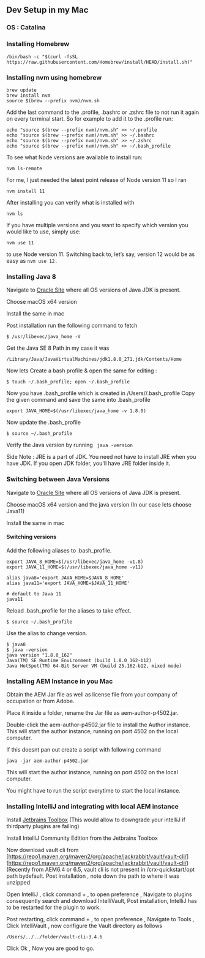 ## Dev Setup in my Mac
### OS : Catalina

### Installing Homebrew

```
/bin/bash -c "$(curl -fsSL https://raw.githubusercontent.com/Homebrew/install/HEAD/install.sh)"
```

### Installing nvm using homebrew
```
brew update
brew install nvm
source $(brew --prefix nvm)/nvm.sh
```

Add the last command to the .profile, .bashrc or .zshrc file to not run it again on every terminal start. So for example to add it to the .profile run:
```
echo "source $(brew --prefix nvm)/nvm.sh" >> ~/.profile
echo "source $(brew --prefix nvm)/nvm.sh" >> ~/.bashrc
echo "source $(brew --prefix nvm)/nvm.sh" >> ~/.zshrc
echo "source $(brew --prefix nvm)/nvm.sh" >> ~/.bash_profile
```
To see what Node versions are available to install run:
```
nvm ls-remote
```
For me, I just needed the latest point release of Node version 11 so I ran
```
nvm install 11
```
After installing you can verify what is installed with
```
nvm ls
```
If you have multiple versions and you want to specify which version you would like to use, simply use:
```
nvm use 11
```
to use Node version 11.
Switching back to, let’s say, version 12 would be as easy as ```nvm use 12.```


### Installing Java 8

Navigate to [Oracle Site](https://www.oracle.com/java/technologies/javase/javase-jdk8-downloads.html) where all OS versions of Java JDK is present.

Choose macOS x64 version

Install the same in mac

Post installation run the following command to fetch 
```
$ /usr/libexec/java_home -V
```
Get the Java SE 8 Path in my case it was
```
/Library/Java/JavaVirtualMachines/jdk1.8.0_271.jdk/Contents/Home
```
Now lets Create a bash profile & open the same for editing :
```
$ touch ~/.bash_profile; open ~/.bash_profile
```
Now you have .bash_profile which is created in /Users/<user>/.bash_profile
Copy the given command and save the same into .bash_profile

```
export JAVA_HOME=$(/usr/libexec/java_home -v 1.8.0)
```
Now update the .bash_profile
```
$ source ~/.bash_profile
```
Verify the Java version by running ``` java -version```

Side Note : JRE is a part of JDK. You need not have to install JRE when you have JDK. If you open JDK folder, you'll have JRE folder inside it.

### Switching between Java Versions

Navigate to [Oracle Site](https://www.oracle.com/java/technologies/javase/) where all OS versions of Java JDK is present.

Choose macOS x64 version and the java version (In our case lets choose Java11)

Install the same in mac

#### Switching versions

Add the following aliases to .bash_profile.
```
export JAVA_8_HOME=$(/usr/libexec/java_home -v1.8)
export JAVA_11_HOME=$(/usr/libexec/java_home -v11)

alias java8='export JAVA_HOME=$JAVA_8_HOME'
alias java11='export JAVA_HOME=$JAVA_11_HOME'

# default to Java 11
java11

```
Reload .bash_profile for the aliases to take effect.
```
$ source ~/.bash_profile
```
Use the alias to change version.
```
$ java8
$ java -version
java version "1.8.0_162"
Java(TM) SE Runtime Environment (build 1.8.0_162-b12)
Java HotSpot(TM) 64-Bit Server VM (build 25.162-b12, mixed mode)
```

### Installing AEM Instance in you Mac

Obtain the AEM Jar file as well as license file from your company of occupation or from Adobe.

Place it inside a folder, rename the Jar file as aem-author-p4502.jar.

Double-click the aem-author-p4502.jar file to install the Author instance. This will start the author instance, running on port 4502 on the local computer.

If this doesnt pan out create a script with following command

```
java -jar aem-author-p4502.jar
```
This will start the author instance, running on port 4502 on the local computer.

You might have to run the script everytime to start the local instance.

### Installing IntelliJ and integrating with local AEM instance

Install [Jetbrains Toolbox](https://www.jetbrains.com/toolbox-app/) (This would allow to downgrade your intelliJ if thirdparty plugins are failing)

Install IntelliJ Community Edition from the Jetbrains Toolbox

Now download vault cli from [https://repo1.maven.org/maven2/org/apache/jackrabbit/vault/vault-cli/] (https://repo1.maven.org/maven2/org/apache/jackrabbit/vault/vault-cli/) (Recently from AEM6.4 or 6.5, vault cli is not present in /crx-quickstart/opt path bydefault. Post installation , note down the path to where it was unzipped 

Open IntelliJ , click command + , to open preference , Navigate to plugins consequently search and download IntelliVault, Post installation, IntelliJ has to be restarted for the plugin to work. 

Post restarting, click command + , to open preference , Navigate to Tools , Click IntelliVault , now configure the Vault directory as follows
```
/Users/../../folder/vault-cli-3.4.6
```
Click Ok , Now you are good to go.
